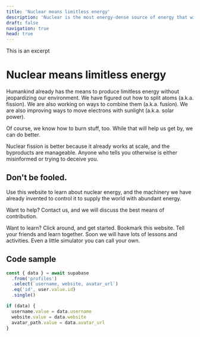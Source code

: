 ```yaml
---
title: 'Nuclear means limitless energy'
description: 'Nuclear is the most energy-dense source of energy that will be available until the end of time.'
draft: false
navigation: true
head: true
---
```


This is an excerpt
<!--more-->
# Nuclear means limitless energy

Humankind already has the means to produce limitless energy without jeopardizing our environment. We have figured out how to split atoms (a.k.a. fission). We are also working on ways to combine them (a.k.a. fusion). We are also improving ways to move electrons with sunlight (a.k.a. solar power).

Of course, we know how to burn stuff, too. While that will help us get by, we can do better.

Nuclear fission is better because it already works at scale, and the byproducts are manageable. Anyone who tells you otherwise is either misinformed or trying to deceive you.

## Don't be fooled.

Use this website to learn about nuclear energy, and the machinery we have already invented to control it to supply the world with abundant energy.

Want to help? Contact us, and we will discuss the best means of contribution.

Want to learn? Click around, and get started. Bookmark this website. Tell your friends and learn together. Soon we will have lots of lessons and activities. Even a little simulator you can call your own.

## Code sample

```ts [account.ts]{10-20}
const { data } = await supabase
  .from('profiles')
  .select(`username, website, avatar_url`)
  .eq('id', user.value.id)
  .single()

if (data) {
  username.value = data.username
  website.value = data.website
  avatar_path.value = data.avatar_url
}
```
